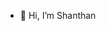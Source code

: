 - 👋 Hi, I’m Shanthan

<!---
Shanthan0/Shanthan0 is a ✨ special ✨ repository because its `README.md` (this file) appears on your GitHub profile.
You can click the Preview link to take a look at your changes.
--->
